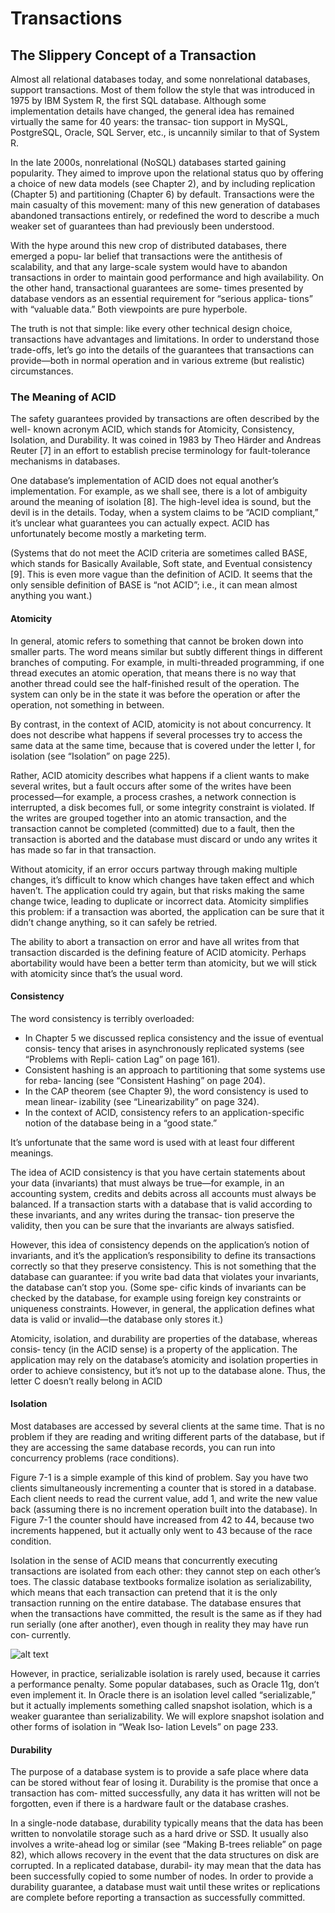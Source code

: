 # Transactions
## The Slippery Concept of a Transaction
Almost all relational databases today, and some nonrelational databases, support transactions. Most of them follow the style that was introduced in 1975 by IBM System R, the first SQL database. Although some implementation details have changed, the general idea has remained virtually the same for 40 years: the transac‐ tion support in MySQL, PostgreSQL, Oracle, SQL Server, etc., is uncannily similar to that of System R.

In the late 2000s, nonrelational (NoSQL) databases started gaining popularity. They aimed to improve upon the relational status quo by offering a choice of new data models (see Chapter 2), and by including replication (Chapter 5) and partitioning (Chapter 6) by default. Transactions were the main casualty of this movement: many of this new generation of databases abandoned transactions entirely, or redefined the word to describe a much weaker set of guarantees than had previously been understood.

With the hype around this new crop of distributed databases, there emerged a popu‐ lar belief that transactions were the antithesis of scalability, and that any large-scale system would have to abandon transactions in order to maintain good performance and high availability. On the other hand, transactional guarantees are some‐ times presented by database vendors as an essential requirement for “serious applica‐ tions” with “valuable data.” Both viewpoints are pure hyperbole.

The truth is not that simple: like every other technical design choice, transactions have advantages and limitations. In order to understand those trade-offs, let’s go into the details of the guarantees that transactions can provide—both in normal operation and in various extreme (but realistic) circumstances.

### The Meaning of ACID
The safety guarantees provided by transactions are often described by the well- known acronym ACID, which stands for Atomicity, Consistency, Isolation, and Durability. It was coined in 1983 by Theo Härder and Andreas Reuter [7] in an effort to establish precise terminology for fault-tolerance mechanisms in databases.

One database’s implementation of ACID does not equal another’s implementation. For example, as we shall see, there is a lot of ambiguity around the meaning of isolation [8]. The high-level idea is sound, but the devil is in the details. Today, when a system claims to be “ACID compliant,” it’s unclear what guarantees you can actually expect. ACID has unfortunately become mostly a marketing term.

(Systems that do not meet the ACID criteria are sometimes called BASE, which stands for Basically Available, Soft state, and Eventual consistency [9]. This is even more vague than the definition of ACID. It seems that the only sensible definition of BASE is “not ACID”; i.e., it can mean almost anything you want.)

#### Atomicity
In general, atomic refers to something that cannot be broken down into smaller parts. The word means similar but subtly different things in different branches of computing. For example, in multi-threaded programming, if one thread executes an atomic operation, that means there is no way that another thread could see the half-finished result of the operation. The system can only be in the state it was before the operation or after the operation, not something in between.

By contrast, in the context of ACID, atomicity is not about concurrency. It does not describe what happens if several processes try to access the same data at the same time, because that is covered under the letter I, for isolation (see “Isolation” on page 225).

Rather, ACID atomicity describes what happens if a client wants to make several writes, but a fault occurs after some of the writes have been processed—for example, a process crashes, a network connection is interrupted, a disk becomes full, or some integrity constraint is violated. If the writes are grouped together into an atomic transaction, and the transaction cannot be completed (committed) due to a fault, then the transaction is aborted and the database must discard or undo any writes it has made so far in that transaction.

Without atomicity, if an error occurs partway through making multiple changes, it’s difficult to know which changes have taken effect and which haven’t. The application could try again, but that risks making the same change twice, leading to duplicate or incorrect data. Atomicity simplifies this problem: if a transaction was aborted, the application can be sure that it didn’t change anything, so it can safely be retried.

The ability to abort a transaction on error and have all writes from that transaction discarded is the defining feature of ACID atomicity. Perhaps abortability would have been a better term than atomicity, but we will stick with atomicity since that’s the usual word.

#### Consistency
The word consistency is terribly overloaded:
* In Chapter 5 we discussed replica consistency and the issue of eventual consis‐ tency that arises in asynchronously replicated systems (see “Problems with Repli‐ cation Lag” on page 161).
* Consistent hashing is an approach to partitioning that some systems use for reba‐ lancing (see “Consistent Hashing” on page 204).
* In the CAP theorem (see Chapter 9), the word consistency is used to mean linear‐ izability (see “Linearizability” on page 324).
* In the context of ACID, consistency refers to an application-specific notion of the database being in a “good state.”

It’s unfortunate that the same word is used with at least four different meanings.

The idea of ACID consistency is that you have certain statements about your data (invariants) that must always be true—for example, in an accounting system, credits and debits across all accounts must always be balanced. If a transaction starts with a database that is valid according to these invariants, and any writes during the transac‐ tion preserve the validity, then you can be sure that the invariants are always satisfied.

However, this idea of consistency depends on the application’s notion of invariants, and it’s the application’s responsibility to define its transactions correctly so that they preserve consistency. This is not something that the database can guarantee: if you write bad data that violates your invariants, the database can’t stop you. (Some spe‐ cific kinds of invariants can be checked by the database, for example using foreign key constraints or uniqueness constraints. However, in general, the application defines what data is valid or invalid—the database only stores it.)

Atomicity, isolation, and durability are properties of the database, whereas consis‐ tency (in the ACID sense) is a property of the application. The application may rely on the database’s atomicity and isolation properties in order to achieve consistency, but it’s not up to the database alone. Thus, the letter C doesn’t really belong in ACID

#### Isolation
Most databases are accessed by several clients at the same time. That is no problem if they are reading and writing different parts of the database, but if they are accessing the same database records, you can run into concurrency problems (race conditions).

Figure 7-1 is a simple example of this kind of problem. Say you have two clients simultaneously incrementing a counter that is stored in a database. Each client needs to read the current value, add 1, and write the new value back (assuming there is no increment operation built into the database). In Figure 7-1 the counter should have increased from 42 to 44, because two increments happened, but it actually only went to 43 because of the race condition.

Isolation in the sense of ACID means that concurrently executing transactions are isolated from each other: they cannot step on each other’s toes. The classic database textbooks formalize isolation as serializability, which means that each transaction can pretend that it is the only transaction running on the entire database. The database ensures that when the transactions have committed, the result is the same as if they had run serially (one after another), even though in reality they may have run con‐ currently.

![alt text](<Screenshot 2024-10-24 at 9.15.21 PM.png>)

However, in practice, serializable isolation is rarely used, because it carries a performance penalty. Some popular databases, such as Oracle 11g, don’t even implement it. In Oracle there is an isolation level called “serializable,” but it actually implements something called snapshot isolation, which is a weaker guarantee than serializability. We will explore snapshot isolation and other forms of isolation in “Weak Iso‐ lation Levels” on page 233.

#### Durability
The purpose of a database system is to provide a safe place where data can be stored without fear of losing it. Durability is the promise that once a transaction has com‐ mitted successfully, any data it has written will not be forgotten, even if there is a hardware fault or the database crashes.

In a single-node database, durability typically means that the data has been written to nonvolatile storage such as a hard drive or SSD. It usually also involves a write-ahead log or similar (see “Making B-trees reliable” on page 82), which allows recovery in the event that the data structures on disk are corrupted. In a replicated database, durabil‐ ity may mean that the data has been successfully copied to some number of nodes. In order to provide a durability guarantee, a database must wait until these writes or replications are complete before reporting a transaction as successfully committed.
